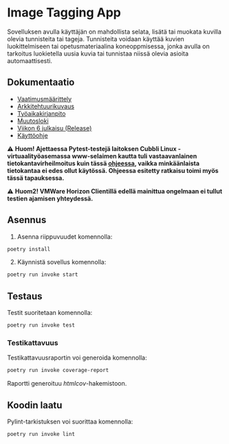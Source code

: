 # Image Tagging App

Sovelluksen avulla käyttäjän on mahdollista selata, lisätä tai muokata kuvilla olevia tunnisteita tai tageja. Tunnisteita voidaan käyttää kuvien luokittelmiseen tai opetusmateriaalina koneoppmisessa, jonka avulla on tarkoitus luokietella uusia kuvia tai tunnistaa niissä olevia asioita automaattisesti.

## Dokumentaatio
- [Vaatimusmäärittely](./dokumentaatio/vaatimusmaarittely.md)
- [Arkkitehtuurikuvaus](./dokumentaatio/arkkitehtuuri.md)
- [Työaikakirjanpito](./dokumentaatio/tuntikirjanpito.md)
- [Muutosloki](./dokumentaatio/changelog.md)
- [Viikon 6 julkaisu (Release)](https://github.com/syrvil/ot-harjoitustyo/releases/tag/viikko6)
- [Käyttöohje](./dokumentaatio/kayttoohje.md)

⚠️ **Huom! Ajettaessa Pytest-testejä laitoksen Cubbli Linux -virtuaalityöasemassa www-selaimen kautta tuli vastaavanlainen tietokantavirheilmoitus kuin tässä [ohjeessa](https://ohjelmistotekniikka-hy.github.io/python/toteutus#sqlite-tietokanta-lukkiutuminen-virtuaality%C3%B6asemalla), vaikka minkäänlaista tietokantaa ei edes ollut käytössä. Ohjeessa esitetty ratkaisu toimi myös tässä tapauksessa.**

⚠️ **Huom2! VMWare Horizon Clientillä edellä mainittua ongelmaan ei tullut testien ajamisen yhteydessä.**

## Asennus
1. Asenna riippuvuudet komennolla:

```bash
poetry install
```
2. Käynnistä sovellus komennolla:

```bash
poetry run invoke start
```
## Testaus

Testit suoritetaan komennolla:

```bash
poetry run invoke test
```

### Testikattavuus

Testikattavuusraportin voi generoida komennolla:

```bash
poetry run invoke coverage-report
```

Raportti generoituu _htmlcov_-hakemistoon.

## Koodin laatu

Pylint-tarkistuksen voi suorittaa komennolla:

```bash
poetry run invoke lint
```
